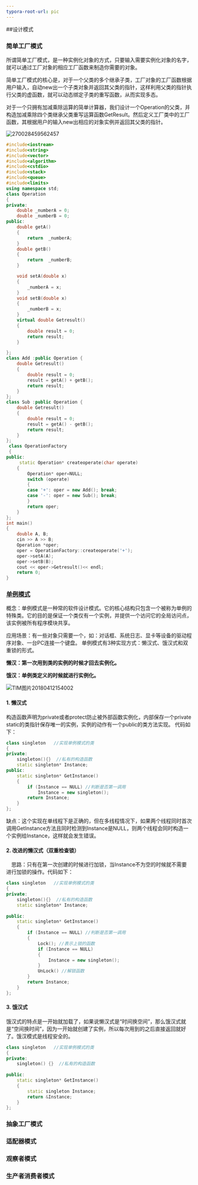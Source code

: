 ```yaml
---
typora-root-url: pic
---
```


##设计模式

### 简单工厂模式

​	所谓简单工厂模式，是一种实例化对象的方式，只要输入需要实例化对象的名字，就可以通过工厂对象的相应工厂函数来制造你需要的对象。

​	简单工厂模式的核心是，对于一个父类的多个继承子类，工厂对象的工厂函数根据用户输入，自动new出一个子类对象并返回其父类的指针，这样利用父类的指针执行父类的虚函数，就可以动态绑定子类的重写函数，从而实现多态。

​	对于一个只拥有加减乘除运算的简单计算器，我们设计一个Operation的父类，并构造加减乘除四个类继承父类重写运算函数GetResult。然后定义工厂类中的工厂函数，其根据用户的输入new出相应的对象实例并返回其父类的指针。

![270028459562457](/270028459562457.png)

```c++
#include<iostream>
#include<string>
#include<vector>
#include<algorithm>
#include<cstdio>
#include<stack>
#include<queue>
#include<limits>
using namespace std;
class Operation 
{
private:
	double _numberA = 0;
	double _numberB = 0;
public:
	double getA()
	{
		return  _numberA; 
	}
	double getB()
	{
		return  _numberB;
	}

	void setA(double x)
	{
		_numberA = x;
	}
	void setB(double x)
	{
		_numberB = x;
	}
	virtual double Getresult()
	{
		double result = 0;
		return result;
	}

};
class Add :public Operation {
	double Getresult()
	{
		double result = 0;
		result = getA() + getB();
		return result;
	}
};
class Sub :public Operation {
	double Getresult()
	{
		double result = 0;
		result = getA() - getB();
		return result;
	}
};
 class OperationFactory
 {
public:
	 static Operation* createoperate(char operate)
	{
		Operation* oper=NULL;
		switch (operate)
		{
		case '+': oper = new Add(); break;
		case '-': oper = new Sub(); break;
		}
		return oper;
	}
};
int main()
{
	double A, B;
	cin >> A >> B;
	Operation *oper;
	oper = OperationFactory::createoperate('+');
	oper->setA(A);
	oper->setB(B);
	cout << oper->Getresult()<< endl;
	return 0;
}
```

### [单例模式](https://www.cnblogs.com/qiaoconglovelife/p/5851163.html)

概念：单例模式是一种常的软件设计模式。它的核心结构只包含一个被称为单例的特殊类。它的目的是保证一个类仅有一个实例，并提供一个访问它的全局访问点，该实例被所有程序模块共享。

应用场景：有一些对象只需要一个，如：对话框、系统日志、显卡等设备的驱动程序对象、一台PC连接一个键盘。
单例模式有3种实现方式：懒汉式、饿汉式和双重锁的形式。

**懒汉：第一次用到类的实例的时候才回去实例化。**

**饿汉：单例类定义的时候就进行实例化。**

![TIM图片20180412154002](/TIM图片20180412154002.png)

#### 1. 懒汉式

构造函数声明为private或者protect防止被外部函数实例化，内部保存一个private static的类指针保存唯一的实例，实例的动作有一个public的类方法实现。
代码如下：

```c++
class singleton   //实现单例模式的类  
{  
private:  
    singleton(){}  //私有的构造函数  
    static singleton* Instance;  
public:  
    static singleton* GetInstance()  
    {  
        if (Instance == NULL) //判断是否第一调用  
            Instance = new singleton();  
        return Instance;  
    }  
}; 
```

缺点：这个实现在单线程下是正确的，但在多线程情况下，如果两个线程同时首次调用GetInstance方法且同时检测到Instance是NULL，则两个线程会同时构造一个实例给Instance，这样就会发生错误。

#### 2. 改进的懒汉式（双重检查锁）

　思路：只有在第一次创建的时候进行加锁，当Instance不为空的时候就不需要进行加锁的操作。代码如下：　　　

```c++
class singleton   //实现单例模式的类  
{  
private:  
    singleton(){}  //私有的构造函数  
    static singleton* Instance;  
      
public:  
    static singleton* GetInstance()  
    {  
        if (Instance == NULL) //判断是否第一调用  
        {   
            Lock(); //表示上锁的函数  
            if (Instance == NULL)  
            {  
                Instance = new singleton();  
            }  
            UnLock() //解锁函数  
        }             
        return Instance;  
    }  
};  
```

#### 3. 饿汉式

饿汉式的特点是一开始就加载了，如果说懒汉式是“时间换空间”，那么饿汉式就是“空间换时间”，因为一开始就创建了实例，所以每次用到的之后直接返回就好了。饿汉模式是线程安全的。

```c++
class singleton   //实现单例模式的类  
{  
private:  
    singleton() {}  //私有的构造函数  
      
public:  
    static singleton* GetInstance()  
    {  
        static singleton Instance;  
        return &Instance;  
    }  
}; 
```

### 抽象工厂模式

### 适配器模式

### 观察者模式

### 生产者消费者模式